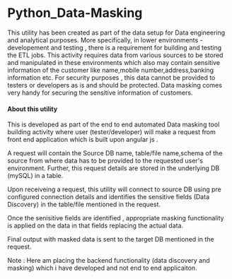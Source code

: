 # Python_Data-Masking
This utility has been created as part of the data setup for Data engineering and analytical purposes.
More specifically, in lower environments - developement and testing , there is a requirement for building and testing the ETL jobs.
This activity requires data from various sources to be stored and manipulated in these environments which also may contain sensitive information of the customer like name,mobile number,address,banking information etc.
For security purposes , this data cannot be provided to testers or developers as is and should be protected. 
Data masking comes very handy for securing the sensitive information of customers.

#### About this utility ####
This is developed as part of the end to end automated Data masking tool building activity where user (tester/developer) will make a request from front end application which is built upon angular js . 

A request will contain the Source DB name, table/file name,schema of the source from where data has to be provided to the requested user's environment. Further, this request details are stored in the underlying DB (mySQL) in a table. 

Upon receiveing a request, this utility will connect to source DB using pre configured connection details and identifies the sensitive fields (Data Discovery) in the table/file mentioned in the request.

Once the senisitive fields are identified , appropriate masking functionality is applied on the data in that fields replacing the actual data.

Final output with masked data is sent to the target DB mentioned in the request.

Note : Here am placing the backend functionality (data discovery and masking) which i have developed and not end to end applicaiton.


